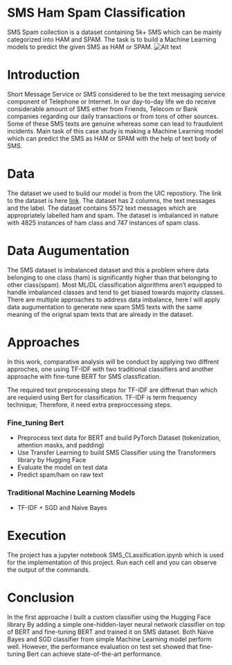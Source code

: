 # SMS Ham Spam Classification
SMS Spam collection is a dataset containing 5k+ SMS which can be mainly categorized into HAM and SPAM. The task is to build a Machine Learning models to predict the given SMS as HAM or SPAM.
![Alt text](https://lionbridge.ai/wp-content/uploads/2020/08/2020-08-20_nlp_spam-detection.jpg "SMS")
# Introduction
Short Message Service or SMS considered to be the text messaging service component of Telephone or Internet. In our day-to-day life we do receive considerable amount of SMS either from Friends, Telecom or Bank companies regarding our daily transactions or from tons of other sources. Some of these SMS texts are genuine whereas some can lead to fraudulent incidents. Main task of this case study is making a Machine Learning model which can predict the SMS as HAM or SPAM with the help of text body of SMS.
# Data
The dataset we used to build our model is from the UIC repostiory. The link to the dataset is here [link](https://archive.ics.uci.edu/ml/datasets/sms+spam+collection). The dataset has 2 columns, the text messages and the label. The dataset contains 5572 text messages which are appropriately labelled ham and spam. The dataset is imbalanced in nature with 4825 instances of ham class and 747 instances of spam class. 

# Data Augumentation 
The SMS dataset is imbalanced dataset and this a problem where data belonging to one class (ham) is significantly higher than that belonging to other class(spam). Most ML/DL classification algorithms aren’t equipped to handle imbalanced classes and tend to get biased towards majority classes. There are multiple approaches to address data imbalance, here I will apply data augumentation to generate new spam SMS texts with the same meaning of the orignal spam texts that are already in the dataset.

# Approaches
In this work, comparative analysis will be conduct by applying two diffrent approches, one using TF-IDF with two traditional classifiers and another approache with fine-tune BERT for SMS classfication.

The required text preprocessing steps for TF-IDF are diffrenat than which are requierd using Bert for classification. TF-IDF is term frequency technique; Therefore, it need extra preproccessing steps.
### Fine_tuning Bert
- Preprocess text data for BERT and build PyTorch Dataset (tokenization, attention masks, and padding)
- Use Transfer Learning to build SMS Classifier using the Transformers library by Hugging Face
- Evaluate the model on test data
- Predict spam/ham on raw text


### Traditional Machine Learning Models 
- TF-IDF + SGD and Naive Bayes
# Execution 
The project has a jupyter notebook SMS_CLassification.ipynb which is used for the implementation of this project. Run each cell and you can observe the output of the commands.




# Conclusion
In the first approache I built a custom classifier using the Hugging Face library By adding a simple one-hidden-layer neural network classifier on top of BERT and fine-tuning BERT and trained it on SMS dataset. Both Naive Bayes and SGD classifier from simple Machine Learning model perform well. However, the performance evaluation on test set showed that fine-tuning Bert can achieve state-of-the-art performance. 
